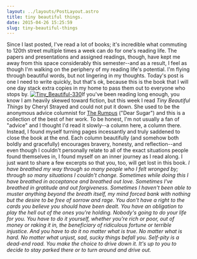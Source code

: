 ```yaml
---
layout: ../layouts/PostLayout.astro
title: tiny beautiful things.
date: 2015-04-26 15:25:59
slug: tiny-beautiful-things
---
```


Since I last posted, I've read a lot of books; it's incredible what commuting to 120th street multiple times a week can do for one's reading life. The papers and presentations and assigned readings, though, have kept me away from this space considerably this semester--and as a result, I feel as though I'm walking on the periphery of my reading life's potential. I'm flying through beautiful words, but not lingering in my thoughts. Today's post is one I need to write quickly, but that's ok, because this is the book that I will one day stack extra copies in my home to pass them out to everyone who stops by. [![Tiny_Beautiful-330](http://akindoflibrary.com/wp-content/uploads/2015/04/Tiny_Beautiful-330-194x300.jpg)](http://akindoflibrary.com/wp-content/uploads/2015/04/Tiny_Beautiful-330.jpg)If you've been reading long enough, you know I am heavily skewed toward fiction, but this week I read _Tiny Beautiful Things_ by Cheryl Strayed and could not put it down. She used to be the anonymous advice columnist for [The Rumpus](http://therumpus.net/) ("Dear Sugar") and this is a collection of the best of her work. To be honest, I'm not usually a fan of "advice" and I thought I'd read it slowly--a column here, a column there. Instead, I found myself turning pages incessantly and truly saddened to close the book at the end. Each column beautifully (and somehow both boldly and gracefully) encourages bravery, honesty, and reflection--and even though I couldn't personally relate to all of the exact situations people found themselves in, I found myself on an inner journey as I read along. I just want to share a few excerpts so that you, too, will get lost in this book. _I have breathed my way through so many people who I felt wronged by; through so many situations I couldn't change. Sometimes while doing this I have breathed in acceptance and breathed out love. Sometimes I've breathed in gratitude and out forgiveness. Sometimes I haven't been able to muster anything beyond the breath itself, my mind forced bank with nothing but the desire to be free of sorrow and rage_. _You don't have a right to the cards you believe you should have been dealt. You have an obligation to play the hell out of the ones you're holding._ _Nobody's going to do your life for you. You have to do it yourself, whether you're rich or poor, out of money or raking it in, the beneficiary of ridiculous fortune or terrible injustice. And you have to do it no matter what is true. No matter what is hard. No matter what unjust, sad, sucky things befall you. Self-pity is a dead-end road. You make the choice to drive down it. It's up to you to decide to stay parked there or to turn around and drive out._